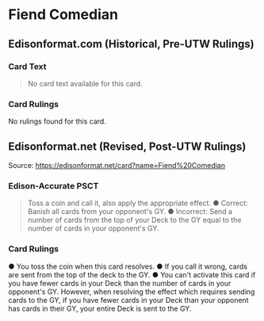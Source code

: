 # Fiend Comedian

## Edisonformat.com (Historical, Pre-UTW Rulings)

### Card Text

> No card text available for this card.

### Card Rulings

No rulings found for this card.

## Edisonformat.net (Revised, Post-UTW Rulings)

Source: https://edisonformat.net/card?name=Fiend%20Comedian

### Edison-Accurate PSCT

> Toss a coin and call it, also apply the appropriate effect.
> ● Correct: Banish all cards from your opponent's GY.
> ● Incorrect: Send a number of cards from the top of your Deck to the GY equal to the number of cards in your opponent's GY.

### Card Rulings

● You toss the coin when this card resolves.
● If you call it wrong, cards are sent from the top of the deck to the GY.
● You can't activate this card if you have fewer cards in your Deck than the number of cards in your opponent's GY. However, when resolving the effect which requires sending cards to the GY, if you have fewer cards in your Deck than your opponent has cards in their GY, your entire Deck is sent to the GY.
            